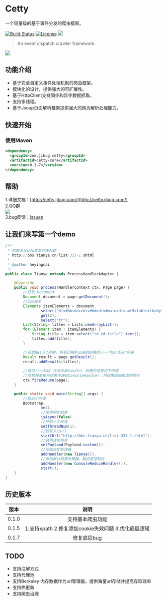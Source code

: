 # Cetty

一个轻量级的基于事件分发的爬虫框架。

[![Build Status](https://www.travis-ci.org/heyingcai/cetty.svg?branch=master)](https://travis-ci.org/heyingcai/cetty)
[![License](https://img.shields.io/badge/License-Apache%202.0-blue.svg)](https://github.com/dempeZheng/forest/blob/master/LICENSE)
[![](https://img.shields.io/badge/language-java-yellowgreen.svg)](https://img.shields.io/badge/language-java-yellowgreen.svg)


>An event dispatch crawler framework. 

![](https://s1.ax1x.com/2018/11/12/iOAjG8.png)

## 功能介绍
* 基于完全自定义事件处理机制的爬虫框架。
* 模块化的设计，提供强大的可扩展性。
* 基于HttpClient支持同步和异步数据抓取。
* 支持多线程。
* 基于Jsoup页面解析框架提供强大的网页解析处理能力。

## 快速开始
### 使用Maven
```xml
<dependency>
  <groupId>com.jibug.cetty</groupId>
  <artifactId>cetty-core</artifactId>
  <version>0.1.7</version>
</dependency>
```

## 帮助
1.详细文档：[http://cetty.jibug.com/](http://cetty.jibug.com/) <br>
2.QQ群 <br>
![](https://s1.ax1x.com/2018/11/20/F9GsFs.png)<br>
3.bug反馈：[issues](https://github.com/heyingcai/cetty/issues)

## 让我们来写第一个demo

```java
/**
 * 抓取天涯论坛文章列表标题
 * http://bbs.tianya.cn/list-333-1.shtml
 *
 * @author heyingcai
 */
public class Tianya extends ProcessHandlerAdapter {

    @Override
    public void process(HandlerContext ctx, Page page) {
        //获取 Document
        Document document = page.getDocument();
        //dom解析
        Elements itemElements = document.
                select("div#bbsdoc>div#bd>div#main>div.mt5>table>tbody").
                get(2).
                select("tr");
        List<String> titles = Lists.newArrayList();
        for (Element item : itemElements) {
            String title = item.select("td.td-title").text();
            titles.add(title);
        }

        //获取Result对象，将我们解析出来的结果向下一个handler传递
        Result result = page.getResult();
        result.addResults(titles);
        
        //通过fireXXX 方法将本handler 处理的结果向下传递
        //本教程直接将结果传递给ConsoleHandler，将结果直接输出控制台
        ctx.fireReduce(page);
    }

    public static void main(String[] args) {
        //启动引导类
        Bootstrap.
                me().
                //使用同步抓取
                isAsync(false).
                //开启一个线程
                setThreadNum(1).
                //抓取入口url
                startUrl("http://bbs.tianya.cn/list-333-1.shtml").       
                //通用请求信息
                setPayload(Payload.custom()).        
                //添加自定处理器
                addHandler(new Tianya()).        
                //添加默认结果处理器，输出至控制台
                addHandler(new ConsoleReduceHandler()).        
                start();
    }
}
```

## 历史版本

| 版本      | 说明   |
| :----:   | :----:   |
| 0.1.0    | 支持基本爬虫功能|
| 0.1.5    | 1.支持xpath 2.修复添加cookie失效问题 3.优化底层逻辑 |
| 0.1.7    | 修复底层bug | 


## TODO

* 支持注解方式
* 支持代理池
* 支持Berkeley 内存数据作为url管理器，提供海量url存储并提高存取效率
* 支持热更新
* 支持爬虫治理

